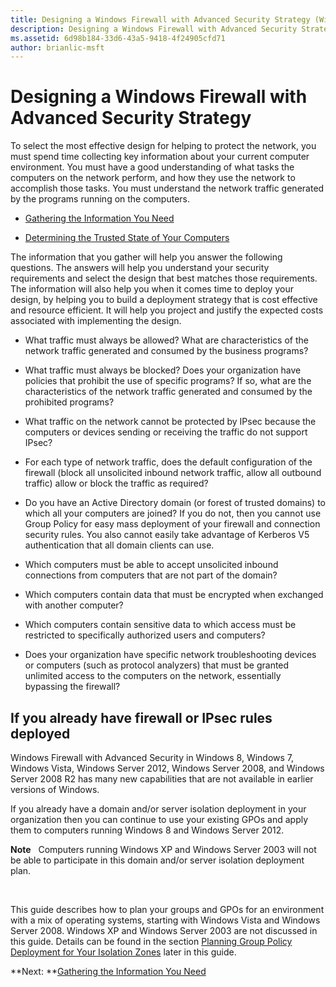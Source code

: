 ```yaml
---
title: Designing a Windows Firewall with Advanced Security Strategy (Windows 10)
description: Designing a Windows Firewall with Advanced Security Strategy
ms.assetid: 6d98b184-33d6-43a5-9418-4f24905cfd71
author: brianlic-msft
---
```


# Designing a Windows Firewall with Advanced Security Strategy


To select the most effective design for helping to protect the network, you must spend time collecting key information about your current computer environment. You must have a good understanding of what tasks the computers on the network perform, and how they use the network to accomplish those tasks. You must understand the network traffic generated by the programs running on the computers.

-   [Gathering the Information You Need](gathering-the-information-you-need.md)

-   [Determining the Trusted State of Your Computers](determining-the-trusted-state-of-your-computers.md)

The information that you gather will help you answer the following questions. The answers will help you understand your security requirements and select the design that best matches those requirements. The information will also help you when it comes time to deploy your design, by helping you to build a deployment strategy that is cost effective and resource efficient. It will help you project and justify the expected costs associated with implementing the design.

-   What traffic must always be allowed? What are characteristics of the network traffic generated and consumed by the business programs?

-   What traffic must always be blocked? Does your organization have policies that prohibit the use of specific programs? If so, what are the characteristics of the network traffic generated and consumed by the prohibited programs?

-   What traffic on the network cannot be protected by IPsec because the computers or devices sending or receiving the traffic do not support IPsec?

-   For each type of network traffic, does the default configuration of the firewall (block all unsolicited inbound network traffic, allow all outbound traffic) allow or block the traffic as required?

-   Do you have an Active Directory domain (or forest of trusted domains) to which all your computers are joined? If you do not, then you cannot use Group Policy for easy mass deployment of your firewall and connection security rules. You also cannot easily take advantage of Kerberos V5 authentication that all domain clients can use.

-   Which computers must be able to accept unsolicited inbound connections from computers that are not part of the domain?

-   Which computers contain data that must be encrypted when exchanged with another computer?

-   Which computers contain sensitive data to which access must be restricted to specifically authorized users and computers?

-   Does your organization have specific network troubleshooting devices or computers (such as protocol analyzers) that must be granted unlimited access to the computers on the network, essentially bypassing the firewall?

## If you already have firewall or IPsec rules deployed


Windows Firewall with Advanced Security in Windows 8, Windows 7, Windows Vista, Windows Server 2012, Windows Server 2008, and Windows Server 2008 R2 has many new capabilities that are not available in earlier versions of Windows.

If you already have a domain and/or server isolation deployment in your organization then you can continue to use your existing GPOs and apply them to computers running Windows 8 and Windows Server 2012.

**Note**  
Computers running Windows XP and Windows Server 2003 will not be able to participate in this domain and/or server isolation deployment plan.

 

This guide describes how to plan your groups and GPOs for an environment with a mix of operating systems, starting with Windows Vista and Windows Server 2008. Windows XP and Windows Server 2003 are not discussed in this guide. Details can be found in the section [Planning Group Policy Deployment for Your Isolation Zones](planning-group-policy-deployment-for-your-isolation-zones.md) later in this guide.

**Next: **[Gathering the Information You Need](gathering-the-information-you-need.md)

 

 





